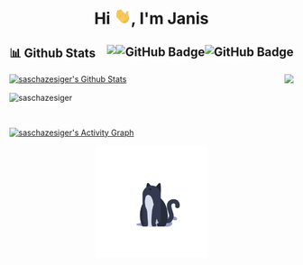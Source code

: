
<h1 align="center">Hi <img src="https://raw.githubusercontent.com/saschazesiger/saschazesiger/main/wave.gif"
    width="30px">, I'm Janis</h1>



## 📊 Github Stats <img align="right" src="https://img.shields.io/github/stars/saschazesiger?label=Stars&style=social" alt="GitHub Badge"> <a href="https://github.com/saschazesiger?tab=followers"><img align="right" src="https://img.shields.io/github/followers/saschazesiger?label=Followers&style=social" alt="GitHub Badge"></a> <a href="https://github.com/saschazesiger">  <img align="right" src="https://komarev.com/ghpvc/?username=saschazesiger"></a>

<p>
  <img align="right"
    src="https://github-readme-stats.vercel.app/api/top-langs/?username=saschazesiger&langs_count=8&theme=react" />
</p>

<a href="https://github.com/saschazesiger"><img alt="saschazesiger's Github Stats"
    src="https://github-readme-stats.vercel.app/api?username=saschazesiger&show_icons=true&count_private=true&theme=react&bg_color=151515" /></a>

<p><img align="center" src="https://github-readme-streak-stats.herokuapp.com/?user=saschazesiger&theme=black-ice"
    alt="saschazesiger" /></p>

<br />

<a href="https://github.com/saschazesiger"><img alt="saschazesiger's Activity Graph"
    src="https://activity-graph.herokuapp.com/graph?username=saschazesiger&bg_color=0D1117&color=5BCDEC&line=5BCDEC&point=FFFFFF&hide_border=true" /></a>

<p align="center">
<img src="https://raw.githubusercontent.com/saschazesiger/saschazesiger/main/cat.gif" style="width:200px;">
</p>
